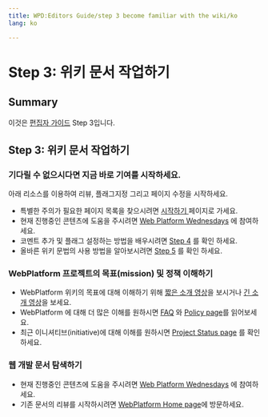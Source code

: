 ```yaml
---
title: WPD:Editors Guide/step 3 become familiar with the wiki/ko
lang: ko

---
```

<h1><span class="mw-headline" id="Step_3:_.EC.9C.84.ED.82.A4_.EB.AC.B8.EC.84.9C_.EC.9E.91.EC.97.85.ED.95.98.EA.B8.B0">Step 3: 위키 문서 작업하기</span></h1>
<h2><span class="mw-headline" id="Summary">Summary</span></h2>
<p>이것은 <a href="/wiki/WPD:Editors_Guide" title="WPD:Editors Guide" class="mw-redirect">편집자 가이드</a> Step 3입니다.
</p>
<h2><span class="mw-headline" id="Step_3:_.EC.9C.84.ED.82.A4_.EB.AC.B8.EC.84.9C_.EC.9E.91.EC.97.85.ED.95.98.EA.B8.B0_2">Step 3: 위키 문서 작업하기</span></h2>
<h3><span class="mw-headline" id=".EA.B8.B0.EB.8B.A4.EB.A6.B4_.EC.88.98_.EC.97.86.EC.9C.BC.EC.8B.9C.EB.8B.A4.EB.A9.B4_.EC.A7.80.EA.B8.88_.EB.B0.94.EB.A1.9C_.EA.B8.B0.EC.97.AC.EB.A5.BC_.EC.8B.9C.EC.9E.91.ED.95.98.EC.84.B8.EC.9A.94.">기다릴 수 없으시다면 지금 바로 기여를 시작하세요.</span></h3>
<p>아래 리소스를 이용하여 리뷰, 플래그지정 그리고 페이지 수정을 시작하세요. 
</p>
<ul><li> 특별한 주의가 필요한 페이지 목록을 찾으시려면 <a href="/wiki/WPD:Getting_Started" title="WPD:Getting Started"> 시작하기 </a> 페이지로 가세요.</li>
<li> 현재 진행중인 콘텐츠에 도움을 주시려면 <a href="/wiki/Meta:web_platform_wednesday" title="Meta:web platform wednesday">Web Platform Wednesdays</a> 에 참여하세요.</li>
<li> 코멘트 추가 및 플래그 설정하는 방법을 배우시려면 <a href="/wiki/WPD:Editors_Guide/step_4_review_existing_content/ko" title="WPD:Editors Guide/step 4 review existing content/ko"> Step 4</a> 를 확인 하세요.</li>
<li> 올바른 위키 문법의 사용 방법을 알아보시려면 <a href="/wiki/WPD:Editors_Guide/step_5_update_existing_content/ko" title="WPD:Editors Guide/step 5 update existing content/ko"> Step 5</a> 를 확인 하세요.</li></ul>
<h3><span class="mw-headline" id="WebPlatform_.ED.94.84.EB.A1.9C.EC.A0.9D.ED.8A.B8.EC.9D.98_.EB.AA.A9.ED.91.9C.28mission.29_.EB.B0.8F_.EC.A0.95.EC.B1.85_.EC.9D.B4.ED.95.B4.ED.95.98.EA.B8.B0">WebPlatform 프로젝트의 목표(mission) 및 정책 이해하기</span></h3>
<ul><li> WebPlatform 위키의 목표에 대해 이해하기 위해 <a rel="nofollow" class="external text" href="http://www.youtube.com/watch?feature=player_embedded&amp;v=Ug6XAw6hzaw%7C">짧은 소개 영상</a>을 보시거나 <a rel="nofollow" class="external text" href="https://developers.google.com/live/shows/ahNzfmdvb2dsZS1kZXZlbG9wZXJzcg4LEgVFdmVudBiomqIEDA/">긴 소개 영상</a>을 보세요. </li>
<li> WebPlatform 에 대해 더 많은 이해를 원하시면 <a href="/wiki/WPD:FAQ" title="WPD:FAQ"> FAQ</a> 와 <a href="/wiki/WPD:Policy" title="WPD:Policy"> Policy page</a>를 읽어보세요.</li>
<li> 최근 이니셔티브(initiative)에 대해 이해를 원하시면  <a href="/wiki/WPD:Project_Status" title="WPD:Project Status"> Project Status page</a> 를 확인하세요.</li></ul>
<h3><span class="mw-headline" id=".EC.9B.B9_.EA.B0.9C.EB.B0.9C_.EB.AC.B8.EC.84.9C_.ED.83.90.EC.83.89.ED.95.98.EA.B8.B0">웹 개발 문서 탐색하기</span></h3>
<ul><li> 현재 진행중인 콘텐츠에 도움을 주시려면 <a href="/wiki/Meta:web_platform_wednesday" title="Meta:web platform wednesday">Web Platform Wednesdays</a> 에 참여하세요.</li>
<li> 기존 문서의 리뷰를 시작하시려면 <a href="/wiki/Main_Page" title="Main Page"> WebPlatform Home page</a>에 방문하세요.</li></ul>
<p><br />
</p><p><br />
</p>
<div class="attribution">
<p><br />
</p><p><br />
</p>
</div>

<!-- 
NewPP limit report
CPU time usage: 0.057 seconds
Real time usage: 0.073 seconds
Preprocessor visited node count: 103/1000000
Preprocessor generated node count: 804/1000000
Post‐expand include size: 371/2097152 bytes
Template argument size: 314/2097152 bytes
Highest expansion depth: 4/40
Expensive parser function count: 0/100
-->

<!-- 
Transclusion expansion time report (%,ms,calls,template)
100.00%   52.022      1 - -total
 28.47%   14.810      1 - Template:Page_Title
 19.30%   10.042      1 - Template:Flags
 15.53%    8.081      1 - Template:External_Attribution
 12.63%    6.570      1 - Template:Summary_Section
  8.89%    4.627      1 - Template:Notes_Section
  6.13%    3.190      1 - Template:Topics
  4.83%    2.512      1 - Template:Basic_Page
-->

<!-- Saved in parser cache with key wpwiki:pcache:idhash:12282-0!*!0!!*!*!*!esi=1 and timestamp 20150731111821 and revision id 40987
 -->

